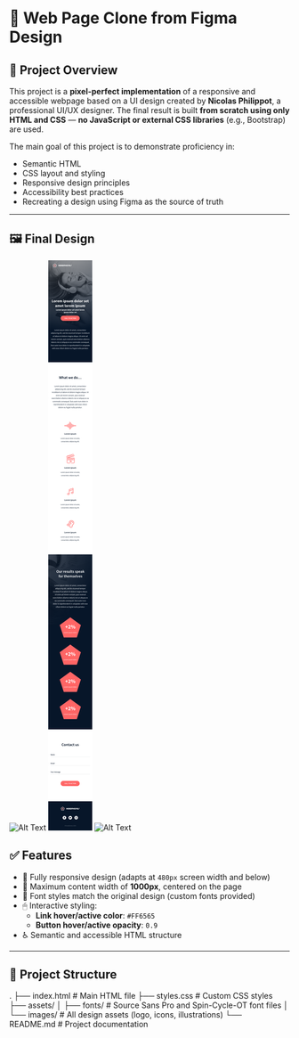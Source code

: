 # 📄 Web Page Clone from Figma Design

## 🎯 Project Overview

This project is a **pixel-perfect implementation** of a responsive and accessible webpage based on a UI design created by **Nicolas Philippot**, a professional UI/UX designer. The final result is built **from scratch using only HTML and CSS** — **no JavaScript or external CSS libraries** (e.g., Bootstrap) are used.

The main goal of this project is to demonstrate proficiency in:
- Semantic HTML
- CSS layout and styling
- Responsive design principles
- Accessibility best practices
- Recreating a design using Figma as the source of truth

---

## 🖼 Final Design
![Alt Text](../images/01_headphones_desktop@2x.png)
![Alt Text](../images/01_headphones_mobile@2x.png)
![Alt Text](../images/01_headphones_tablet@2x.png)

## ✅ Features

- 🎯 Fully responsive design (adapts at `480px` screen width and below)
- 📐 Maximum content width of **1000px**, centered on the page
- 🎨 Font styles match the original design (custom fonts provided)
- 🖱 Interactive styling:
  - **Link hover/active color**: `#FF6565`
  - **Button hover/active opacity**: `0.9`
- ♿ Semantic and accessible HTML structure

---

## 📂 Project Structure

.
├── index.html # Main HTML file
├── styles.css # Custom CSS styles
├── assets/
│ ├── fonts/ # Source Sans Pro and Spin-Cycle-OT font files
│ └── images/ # All design assets (logo, icons, illustrations)
└── README.md # Project documentation

